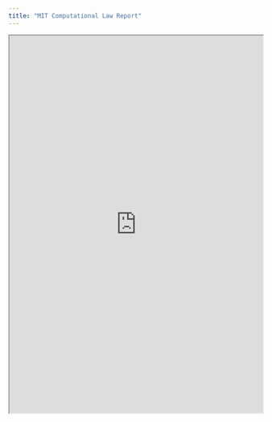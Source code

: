 ```yaml
---
title: "MIT Computational Law Report"
---
```



<iframe height="750" width="100%" src="https://ewelton.github.io/ktest/wiki.html#MIT%20Computational%20Law%20Report"></iframe>
